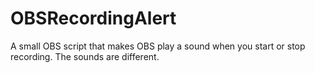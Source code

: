 # OBSRecordingAlert
A small OBS script that makes OBS play a sound when you start or stop recording. The sounds are different.
